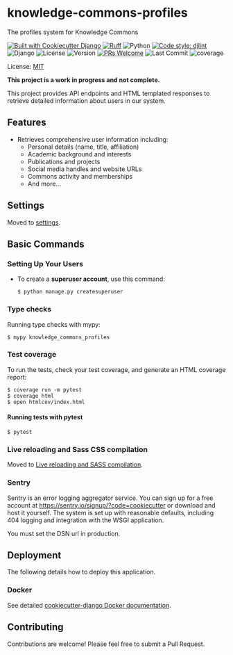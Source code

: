 # knowledge-commons-profiles

The profiles system for Knowledge Commons

[![Built with Cookiecutter Django](https://img.shields.io/badge/built%20with-Cookiecutter%20Django-ff69b4.svg?logo=cookiecutter)](https://github.com/cookiecutter/cookiecutter-django/)
[![Ruff](https://img.shields.io/endpoint?url=https://raw.githubusercontent.com/astral-sh/ruff/main/assets/badge/v2.json)](https://github.com/astral-sh/ruff) ![Python](https://img.shields.io/badge/python-v3.7+-blue.svg) [![Code style: djlint](https://img.shields.io/badge/html%20style-djlint-blue.svg)](https://www.djlint.com)
![Django](https://img.shields.io/badge/django-3.2+-green.svg)
![License](https://img.shields.io/badge/license-MIT-green.svg)
![Version](https://img.shields.io/badge/version-1.0.0-blue.svg)
[![PRs Welcome](https://img.shields.io/badge/PRs-welcome-brightgreen.svg?style=flat-square)](http://makeapullrequest.com)
![Last Commit](https://img.shields.io/github/last-commit/MESH-Research/knowledge-commons-profiles) ![coverage](https://img.shields.io/endpoint?style=flat-square&url=https://gist.githubusercontent.com/MartinPaulEve/0ed9af78da10972471ef6bf61524ba5e/raw/ad8a4db0ce3a3fccaecb0a3f874df82dd0d54045/knowledge-commons-profiles-lcov-coverage.json)

License: [MIT](LICENSE)

**This project is a work in progress and not complete.**

This project provides API endpoints and HTML templated responses to retrieve detailed information about users in our system.

## Features

- Retrieves comprehensive user information including:
  - Personal details (name, title, affiliation)
  - Academic background and interests
  - Publications and projects
  - Social media handles and website URLs
  - Commons activity and memberships
  - And more...

## Settings

Moved to [settings](https://cookiecutter-django.readthedocs.io/en/latest/1-getting-started/settings.html).

## Basic Commands

### Setting Up Your Users

- To create a **superuser account**, use this command:

      $ python manage.py createsuperuser


### Type checks

Running type checks with mypy:

    $ mypy knowledge_commons_profiles

### Test coverage

To run the tests, check your test coverage, and generate an HTML coverage report:

    $ coverage run -m pytest
    $ coverage html
    $ open htmlcov/index.html

#### Running tests with pytest

    $ pytest

### Live reloading and Sass CSS compilation

Moved to [Live reloading and SASS compilation](https://cookiecutter-django.readthedocs.io/en/latest/2-local-development/developing-locally.html#using-webpack-or-gulp).

### Sentry

Sentry is an error logging aggregator service. You can sign up for a free account at <https://sentry.io/signup/?code=cookiecutter> or download and host it yourself.
The system is set up with reasonable defaults, including 404 logging and integration with the WSGI application.

You must set the DSN url in production.

## Deployment

The following details how to deploy this application.

### Docker

See detailed [cookiecutter-django Docker documentation](https://cookiecutter-django.readthedocs.io/en/latest/3-deployment/deployment-with-docker.html).

## Contributing
Contributions are welcome! Please feel free to submit a Pull Request.
